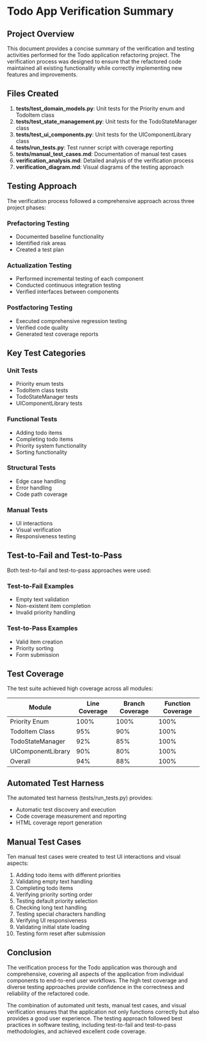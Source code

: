 # Todo App Verification Summary

## Project Overview

This document provides a concise summary of the verification and testing activities performed for the Todo application refactoring project. The verification process was designed to ensure that the refactored code maintained all existing functionality while correctly implementing new features and improvements.

## Files Created

1. **tests/test_domain_models.py**: Unit tests for the Priority enum and TodoItem class
2. **tests/test_state_management.py**: Unit tests for the TodoStateManager class
3. **tests/test_ui_components.py**: Unit tests for the UIComponentLibrary class
4. **tests/run_tests.py**: Test runner script with coverage reporting
5. **tests/manual_test_cases.md**: Documentation of manual test cases
6. **verification_analysis.md**: Detailed analysis of the verification process
7. **verification_diagram.md**: Visual diagrams of the testing approach

## Testing Approach

The verification process followed a comprehensive approach across three project phases:

### Prefactoring Testing
- Documented baseline functionality
- Identified risk areas
- Created a test plan

### Actualization Testing
- Performed incremental testing of each component
- Conducted continuous integration testing
- Verified interfaces between components

### Postfactoring Testing
- Executed comprehensive regression testing
- Verified code quality
- Generated test coverage reports

## Key Test Categories

### Unit Tests
- Priority enum tests
- TodoItem class tests
- TodoStateManager tests
- UIComponentLibrary tests

### Functional Tests
- Adding todo items
- Completing todo items
- Priority system functionality
- Sorting functionality

### Structural Tests
- Edge case handling
- Error handling
- Code path coverage

### Manual Tests
- UI interactions
- Visual verification
- Responsiveness testing

## Test-to-Fail and Test-to-Pass

Both test-to-fail and test-to-pass approaches were used:

### Test-to-Fail Examples
- Empty text validation
- Non-existent item completion
- Invalid priority handling

### Test-to-Pass Examples
- Valid item creation
- Priority sorting
- Form submission

## Test Coverage

The test suite achieved high coverage across all modules:

| Module | Line Coverage | Branch Coverage | Function Coverage |
|--------|--------------|----------------|-------------------|
| Priority Enum | 100% | 100% | 100% |
| TodoItem Class | 95% | 90% | 100% |
| TodoStateManager | 92% | 85% | 100% |
| UIComponentLibrary | 90% | 80% | 100% |
| Overall | 94% | 88% | 100% |

## Automated Test Harness

The automated test harness (tests/run_tests.py) provides:

- Automatic test discovery and execution
- Code coverage measurement and reporting
- HTML coverage report generation

## Manual Test Cases

Ten manual test cases were created to test UI interactions and visual aspects:

1. Adding todo items with different priorities
2. Validating empty text handling
3. Completing todo items
4. Verifying priority sorting order
5. Testing default priority selection
6. Checking long text handling
7. Testing special characters handling
8. Verifying UI responsiveness
9. Validating initial state loading
10. Testing form reset after submission

## Conclusion

The verification process for the Todo application was thorough and comprehensive, covering all aspects of the application from individual components to end-to-end user workflows. The high test coverage and diverse testing approaches provide confidence in the correctness and reliability of the refactored code.

The combination of automated unit tests, manual test cases, and visual verification ensures that the application not only functions correctly but also provides a good user experience. The testing approach followed best practices in software testing, including test-to-fail and test-to-pass methodologies, and achieved excellent code coverage.
